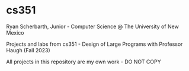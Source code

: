 # cs351 

Ryan Scherbarth, Junior - Computer Science @ The University of New Mexico

Projects and labs from cs351 - Design of Large Programs with Professor Haugh (Fall 2023)

All projects in this repository are my own work - DO NOT COPY 
